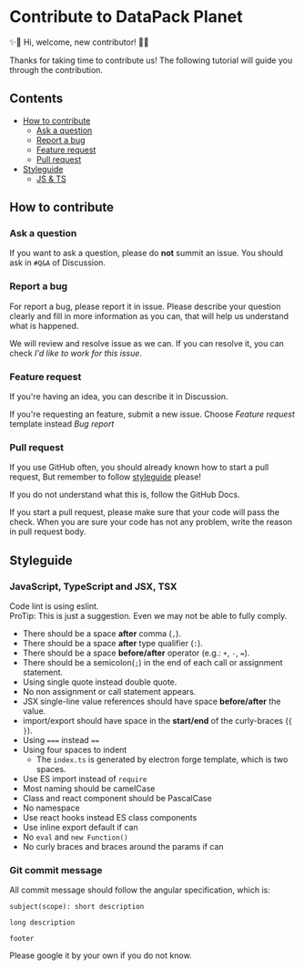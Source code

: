 # Contribute to DataPack Planet
✨🎉 Hi, welcome, new contributor!  🎉✨

Thanks for taking time to contribute us! The following tutorial will guide you through the contribution.

## Contents
- [How to contribute](#how-to-contribute)
  - [Ask a question](#ask-a-question)
  - [Report a bug](#report-a-bug)
  - [Feature request](#feature-request)
  - [Pull request](#pull-request)
- [Styleguide](#styleguide)
  - [JS & TS](#javascript-typescript-and-jsx-tsx)

## How to contribute
### Ask a question
If you want to ask a question, please do **not** summit an issue. 
You should ask in `#Q&A` of Discussion.

### Report a bug
For report a bug, please report it in issue.
Please describe your question clearly and fill in more information as you can, that will help us understand what is happened.

We will review and resolve issue as we can. If you can resolve it, you can check *I'd like to work for this issue*.

### Feature request
If you're having an idea, you can describe it in Discussion.

If you're requesting an feature, submit a new issue. Choose *Feature request* template instead *Bug report*

### Pull request
If you use GitHub often, you should already known how to start a pull request, But remember to follow [styleguide](#styleguide) please!

If you do not understand what this is, follow the GitHub Docs.

If you start a pull request, please make sure that your code will pass the check.
When you are sure your code has not any problem, write the reason in pull request body.

## Styleguide
### JavaScript, TypeScript and JSX, TSX
Code lint is using eslint.\
ProTip: This is just a suggestion. Even we may not be able to fully comply. 

- There should be a space **after** comma (`,`).
- There should be a space **after** type qualifier (`:`).
- There should be a space **before/after** operator (e.g.: `+`, `-`, `=`).
- There should be a semicolon(`;`) in the end of each call or assignment statement.
- Using single quote instead double quote.
- No non assignment or call statement appears.
- JSX single-line value references should have space **before/after** the value.
- import/export should have space in the **start/end** of the curly-braces (`{ }`).
- Using `===` instead `==`
- Using four spaces to indent
  - The `index.ts` is generated by electron forge template, which is two spaces.
- Use ES import instead of `require`
- Most naming should be camelCase
- Class and react component should be PascalCase
- No namespace
- Use react hooks instead ES class components
- Use inline export default if can
- No `eval` and `new Function()`
- No curly braces and braces around the params if can

### Git commit message
All commit message should follow the angular specification, which is:
```text
subject(scope): short description

long description

footer
```
Please google it by your own if you do not know.
